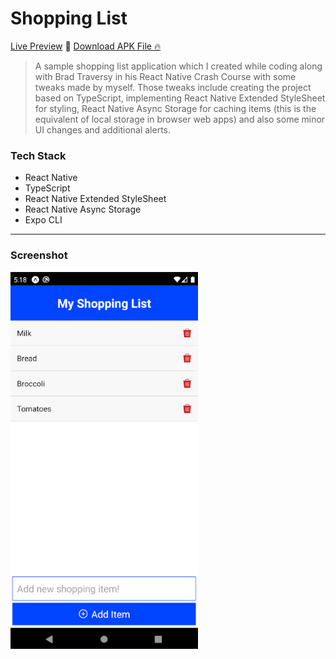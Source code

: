 # Shopping List

[Live Preview](https://expo.io/@jalalo/shoppinglist) 🚀
<a href="https://exp-shell-app-assets.s3.us-west-1.amazonaws.com/android/%40jalalo/shoppinglist-f7ba2ba5f89342e59ba1cbd74b74f0c2-signed.apk" download>Download APK File 🔥</a>

> A sample shopping list application which I created while coding along with Brad Traversy in his React Native Crash Course with some tweaks made by myself. Those tweaks include creating the project based on TypeScript, implementing React Native Extended StyleSheet for styling, React Native Async Storage for caching items (this is the equivalent of local storage in browser web apps) and also some minor UI changes and additional alerts.

### Tech Stack

- React Native
- TypeScript
- React Native Extended StyleSheet
- React Native Async Storage
- Expo CLI

---

### Screenshot

<img src="./screenshots/shopping-list.png" alt="App Screenshot" width="300"/>

